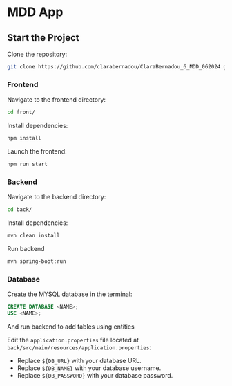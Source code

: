 # MDD App

## Start the Project

Clone the repository:
```bash
git clone https://github.com/clarabernadou/ClaraBernadou_6_MDD_062024.git
```

### Frontend

Navigate to the frontend directory:
```bash
cd front/
```

Install dependencies:
```bash
npm install
```

Launch the frontend:
```bash
npm run start
```

### Backend

Navigate to the backend directory:
```bash
cd back/
```

Install dependencies:
```bash
mvn clean install
```

Run backend
```bash
mvn spring-boot:run
```

### Database

Create the MYSQL database in the terminal:
```sql
CREATE DATABASE <NAME>;
USE <NAME>;
```
And run backend to add tables using entities

Edit the `application.properties` file located at `back/src/main/resources/application.properties`:
- Replace `${DB_URL}` with your database URL.
- Replace `${DB_NAME}` with your database username.
- Replace `${DB_PASSWORD}` with your database password.
